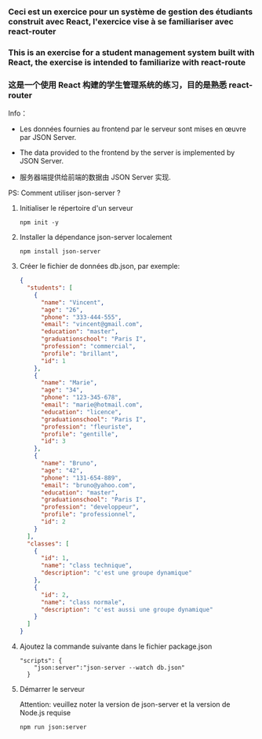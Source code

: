 ### Ceci est un exercice pour un système de gestion des étudiants construit avec React, l'exercice vise à se familiariser avec react-router

### This is an exercise for a student management system built with React, the exercise is intended to familiarize with react-route

### 这是一个使用 React 构建的学生管理系统的练习，目的是熟悉 react-router

Info： 

- Les données fournies au frontend par le serveur sont mises en œuvre par JSON Server.

- The data provided to the frontend by the server is implemented by JSON Server.

- 服务器端提供给前端的数据由 JSON Server 实现.

PS: Comment utiliser json-server ?

1. Initialiser le répertoire d'un serveur
   
   ```shell
   npm init -y 
   ```

2. Installer la dépendance json-server localement
   
   ```shell
   npm install json-server 
   ```

3. Créer le fichier de données db.json, par exemple:
   
   ```json
   {
     "students": [
       {
         "name": "Vincent",
         "age": "26",
         "phone": "333-444-555",
         "email": "vincent@gmail.com",
         "education": "master",
         "graduationschool": "Paris I",
         "profession": "commercial",
         "profile": "brillant",
         "id": 1
       },
       {
         "name": "Marie",
         "age": "34",
         "phone": "123-345-678",
         "email": "marie@hotmail.com",
         "education": "licence",
         "graduationschool": "Paris I",
         "profession": "fleuriste",
         "profile": "gentille",
         "id": 3
       },
       {
         "name": "Bruno",
         "age": "42",
         "phone": "131-654-889",
         "email": "bruno@yahoo.com",
         "education": "master",
         "graduationschool": "Paris I",
         "profession": "developpeur",
         "profile": "professionnel",
         "id": 2
       }
     ],
     "classes": [
       {
         "id": 1,
         "name": "class technique",
         "description": "c'est une groupe dynamique"
       },
       {
         "id": 2,
         "name": "class normale",
         "description": "c'est aussi une groupe dynamique"
       }
     ]
   }
   ```

4. Ajoutez la commande suivante dans le fichier package.json
   
   ```shell
   "scripts": {
       "json:server":"json-server --watch db.json"
     }
   ```

5. Démarrer le serveur 
   
   Attention: veuillez noter la version de json-server et la version de Node.js requise
   
   ```shell
   npm run json:server
   ```
